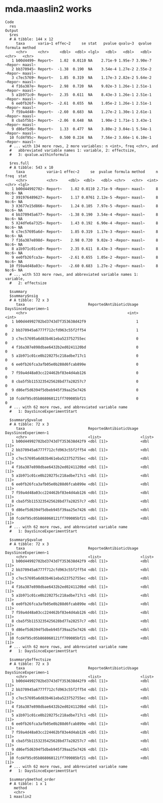 # mda.maaslin2 works

    Code
      res
    Output
      $res
      # A tibble: 144 x 12
         taxa      varia~1 effec~2     se stat   pvalue qvalu~3  qvalue formula method
         <chr>     <chr>     <dbl>  <dbl> <lgl>   <dbl>   <dbl>   <dbl> <chr>   <chr> 
       1 b00d4499~ Report~   1.02  0.0110 NA    2.71e-9 1.95e-7 3.90e-7 ~Repor~ maasl~
       2 bb370945~ Report~  -1.38  0.190  NA    3.54e-4 1.27e-2 2.55e-2 ~Repor~ maasl~
       3 c7ec5769~ Report~   1.85  0.319  NA    1.17e-3 2.82e-2 5.64e-2 ~Repor~ maasl~
       4 f16a387e~ Report~   2.98  0.720  NA    9.02e-3 1.26e-1 2.51e-1 ~Repor~ maasl~
       5 a1b971c0~ Report~   2.35  0.611  NA    8.43e-3 1.26e-1 2.51e-1 ~Repor~ maasl~
       6 ee0fb26f~ Report~  -2.61  0.655  NA    1.05e-2 1.26e-1 2.51e-1 ~Repor~ maasl~
       7 f59a4d48~ Report~  -2.60  0.683  NA    1.27e-2 1.30e-1 2.61e-1 ~Repor~ maasl~
       8 cba5f5b1~ Report~  -2.06  0.648  NA    1.90e-2 1.71e-1 3.43e-1 ~Repor~ maasl~
       9 d86ef5d6~ Report~   1.33  0.477  NA    3.80e-2 3.04e-1 5.54e-1 ~Repor~ maasl~
      10 fcd4f95c~ Report~   0.500 0.224  NA    7.56e-2 3.66e-1 6.10e-1 ~Repor~ maasl~
      # ... with 134 more rows, 2 more variables: n <int>, freq <chr>, and
      #   abbreviated variable names 1: variable, 2: effectsize,
      #   3: qvalue.withinformula
      
      $res.full
      # A tibble: 543 x 10
         taxa          varia~1 effec~2     se  pvalue formula method     n freq  stat 
         <chr>         <chr>     <dbl>  <dbl>   <dbl> <chr>   <chr>  <int> <chr> <lgl>
       1 b00d44992702~ Report~    1.02 0.0110 2.71e-9 ~Repor~ maasl~     8 No:6~ NA   
       2 X91976489627~ Report~    1.17 0.0761 2.12e-5 ~Repor~ maasl~     8 No:6~ NA   
       3 X3677e15d866~ Report~    1.24 0.105  7.97e-5 ~Repor~ maasl~     8 No:6~ NA   
       4 bb370945a677~ Report~   -1.38 0.190  3.54e-4 ~Repor~ maasl~     8 No:6~ NA   
       5 X24dfe6a7325~ Report~    1.43 0.192  6.90e-4 ~Repor~ maasl~     8 No:6~ NA   
       6 c7ec57695a6d~ Report~    1.85 0.319  1.17e-3 ~Repor~ maasl~     8 No:6~ NA   
       7 f16a387e898d~ Report~    2.98 0.720  9.02e-3 ~Repor~ maasl~     8 No:6~ NA   
       8 a1b971c01ce0~ Report~    2.35 0.611  8.43e-3 ~Repor~ maasl~     8 No:6~ NA   
       9 ee0fb26fca3a~ Report~   -2.61 0.655  1.05e-2 ~Repor~ maasl~     8 No:6~ NA   
      10 f59a4d48a03c~ Report~   -2.60 0.683  1.27e-2 ~Repor~ maasl~     8 No:6~ NA   
      # ... with 533 more rows, and abbreviated variable names 1: variable,
      #   2: effectsize
      
      $summary
      $summary$nsig
      # A tibble: 72 x 3
         taxa                             ReportedAntibioticUsage DaysSinceExperimen~1
         <chr>                                              <int>                <int>
       1 b00d44992702bd3743d7f353638d42f9                       1                    0
       2 bb370945a6777f712cfd963c55f2ff54                       1                    0
       3 c7ec57695a6d83b461eba523752755ec                       0                    0
       4 f16a387e898dbae6432b2ed0241120bd                       0                    0
       5 a1b971c01ce0b220275c218adbe717c1                       0                    0
       6 ee0fb26fca3afb05e0b288d6fcab899e                       0                    0
       7 f59a4d48a03cc224462bf83e4d4ab126                       0                    0
       8 cba5f5b1153235425628bd77a28257c7                       0                    0
       9 d86ef5d6394f5dbeb945f39aa25e7426                       0                    0
      10 fcd4f95c05b868060121ff709085bf21                       0                    0
      # ... with 62 more rows, and abbreviated variable name
      #   1: DaysSinceExperimentStart
      
      $summary$pvalue
      # A tibble: 72 x 3
         taxa                             ReportedAntibioticUsage DaysSinceExperimen~1
         <chr>                            <list>                  <list>              
       1 b00d44992702bd3743d7f353638d42f9 <dbl [1]>               <dbl [1]>           
       2 bb370945a6777f712cfd963c55f2ff54 <dbl [1]>               <dbl [1]>           
       3 c7ec57695a6d83b461eba523752755ec <dbl [1]>               <dbl [1]>           
       4 f16a387e898dbae6432b2ed0241120bd <dbl [1]>               <dbl [1]>           
       5 a1b971c01ce0b220275c218adbe717c1 <dbl [1]>               <dbl [1]>           
       6 ee0fb26fca3afb05e0b288d6fcab899e <dbl [1]>               <dbl [1]>           
       7 f59a4d48a03cc224462bf83e4d4ab126 <dbl [1]>               <dbl [1]>           
       8 cba5f5b1153235425628bd77a28257c7 <dbl [1]>               <dbl [1]>           
       9 d86ef5d6394f5dbeb945f39aa25e7426 <dbl [1]>               <dbl [1]>           
      10 fcd4f95c05b868060121ff709085bf21 <dbl [1]>               <dbl [1]>           
      # ... with 62 more rows, and abbreviated variable name
      #   1: DaysSinceExperimentStart
      
      $summary$qvalue
      # A tibble: 72 x 3
         taxa                             ReportedAntibioticUsage DaysSinceExperimen~1
         <chr>                            <list>                  <list>              
       1 b00d44992702bd3743d7f353638d42f9 <dbl [1]>               <dbl [1]>           
       2 bb370945a6777f712cfd963c55f2ff54 <dbl [1]>               <dbl [1]>           
       3 c7ec57695a6d83b461eba523752755ec <dbl [1]>               <dbl [1]>           
       4 f16a387e898dbae6432b2ed0241120bd <dbl [1]>               <dbl [1]>           
       5 a1b971c01ce0b220275c218adbe717c1 <dbl [1]>               <dbl [1]>           
       6 ee0fb26fca3afb05e0b288d6fcab899e <dbl [1]>               <dbl [1]>           
       7 f59a4d48a03cc224462bf83e4d4ab126 <dbl [1]>               <dbl [1]>           
       8 cba5f5b1153235425628bd77a28257c7 <dbl [1]>               <dbl [1]>           
       9 d86ef5d6394f5dbeb945f39aa25e7426 <dbl [1]>               <dbl [1]>           
      10 fcd4f95c05b868060121ff709085bf21 <dbl [1]>               <dbl [1]>           
      # ... with 62 more rows, and abbreviated variable name
      #   1: DaysSinceExperimentStart
      
      $summary$effectsize
      # A tibble: 72 x 3
         taxa                             ReportedAntibioticUsage DaysSinceExperimen~1
         <chr>                            <list>                  <list>              
       1 b00d44992702bd3743d7f353638d42f9 <dbl [1]>               <dbl [1]>           
       2 bb370945a6777f712cfd963c55f2ff54 <dbl [1]>               <dbl [1]>           
       3 c7ec57695a6d83b461eba523752755ec <dbl [1]>               <dbl [1]>           
       4 f16a387e898dbae6432b2ed0241120bd <dbl [1]>               <dbl [1]>           
       5 a1b971c01ce0b220275c218adbe717c1 <dbl [1]>               <dbl [1]>           
       6 ee0fb26fca3afb05e0b288d6fcab899e <dbl [1]>               <dbl [1]>           
       7 f59a4d48a03cc224462bf83e4d4ab126 <dbl [1]>               <dbl [1]>           
       8 cba5f5b1153235425628bd77a28257c7 <dbl [1]>               <dbl [1]>           
       9 d86ef5d6394f5dbeb945f39aa25e7426 <dbl [1]>               <dbl [1]>           
      10 fcd4f95c05b868060121ff709085bf21 <dbl [1]>               <dbl [1]>           
      # ... with 62 more rows, and abbreviated variable name
      #   1: DaysSinceExperimentStart
      
      $summary$method_order
      # A tibble: 1 x 1
        method  
        <chr>   
      1 maaslin2
      
      

